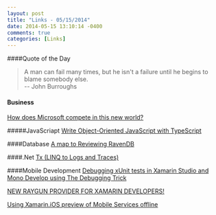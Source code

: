 ```yaml
---
layout: post
title: "Links - 05/15/2014"
date: 2014-05-15 13:10:14 -0400
comments: true
categories: [Links]
---
```


####Quote of the Day
<blockquote>A man can fail many times, but he isn't a failure until he begins to blame somebody else.<br>
-- John Burroughs
</blockquote>

#### Business
[How does Microsoft compete in this new world?](http://www.lhotka.net/weblog/HowDoesMicrosoftCompeteInThisNewWorld.aspx)

#####JavaScriapt
[Write Object-Oriented JavaScript with TypeScript](http://rachelappel.com/write-object-oriented-javascript-with-typescript)

####Database
[A map to Reviewing RavenDB](http://ayende.com/blog/166658/a-map-to-reviewing-ravendb)

####.Net
[Tx (LINQ to Logs and Traces)](https://github.com/MSOpenTech/Tx)

####Mobile Development
[Debugging xUnit tests in Xamarin Studio and Mono Develop using The Debugging Trick](http://codebetter.com/glennblock/2014/05/15/debugging-xunit-tests-in-xamarin-studio-and-mono-develop-using-the-debugging-trick)

[NEW RAYGUN PROVIDER FOR XAMARIN DEVELOPERS!](http://raygun.io/blog/2013/08/new-raygun-provider-for-xamarin-developers)

[Using Xamarin.iOS preview of Mobile Services offline](http://blogs.msdn.com/b/azuremobile/archive/2014/05/13/using-the-preview-of-mobile-services-offline-in-xamarin-ios.aspx)

